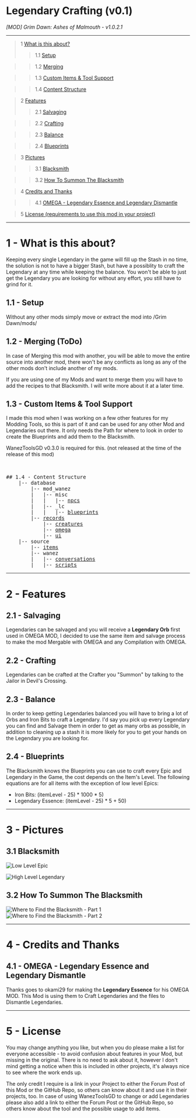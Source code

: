 # Legendary Crafting (v0.1)

*[MOD] Grim Dawn: Ashes of Malmouth - v1.0.2.1*

---

> 1 [What is this about?](#intro)
>> 1.1 [Setup](#intro-setup)

>> 1.2 [Merging](#intro-merge)

>> 1.3 [Custom Items & Tool Support](#intro-tool)

>> 1.4 [Content Structure](#intro-structure)

> 2 [Features](#feat)
>> 2.1 [Salvaging](#feat-salvage)

>> 2.2 [Crafting](#feat-craft)

>> 2.3 [Balance](#feat-balance)

>> 2.4 [Blueprints](#feat-blueprints)

> 3 [Pictures](#pic)

>> 3.1 [Blacksmith](#pic-crafting)

>> 3.2 [How To Summon The Blacksmith](#pic-jailor)

> 4 [Credits and Thanks](#credits)

>> 4.1 [OMEGA - Legendary Essence and Legendary Dismantle](#credits-omega)

> 5 [License (requirements to use this mod in your project)](#license)

---
<a name="intro"></a>
<a name="1"></a>
# 1 - What is this about?
Keeping every single Legendary in the game will fill up the Stash in no time, the solution is not to have a bigger Stash, but have a possiblity to craft the Legendary at any time while keeping the balance. You won't be able to just get the Legendary you are looking for without any effort, you still have to grind for it.

<a name="intro-setup"></a>
<a name="1.1"></a>
## 1.1 - Setup
Without any other mods simply move or extract the mod into /Grim Dawn/mods/

<a name="intro-merge"></a>
<a name="1.2"></a>
## 1.2 - Merging (ToDo)
In case of Merging this mod with another, you will be able to move the entire source into another mod, there won't be any conflicts as long as any of the other mods don't include another of my mods.

If you are using one of my Mods and want to merge them you will have to add the recipes to that Blacksmith. I will write more about it at a later time.

<a name="intro-tool"></a>
<a name="1.3"></a>
## 1.3 - Custom Items & Tool Support
I made this mod when I was working on a few other features for my Modding Tools, so this is part of it and can be used for any other Mod and Legendaries out there. It only needs the Path for where to look in order to create the Blueprints and add them to the Blacksmith.

WanezToolsGD v0.3.0 is required for this. (not released at the time of the release of this mod)

<pre>
<a name="intro-structure"></a>
<a name="1.4"></a>
## 1.4 - Content Structure
	|-- database
		|-- mod_wanez
		|	|-- misc
		|	|	|-- <a href="#2.2">npcs</a>
		|	|-- _lc
		|	|	|-- <a href="#2.3">blueprints</a>
		|-- <a href="#4.1">records</a>
			|-- <a href="#2.2">creatures</a>
			|-- <a href="#4.1">omega</a>
			|-- <a href="#4.1">ui</a>
	|-- source
		|-- <a href="#4.1">items</a>
		|-- wanez
		|	|-- <a href="#2.2">conversations</a>
		|	|-- <a href="#2.2">scripts</a>
</pre>
		
---
<a name="feat"></a>
<a name="2"></a>
# 2 - Features

<a name="feat-salvage"></a>
<a name="2.1"></a>
## 2.1 - Salvaging
Legendaries can be salvaged and you will receive a __Legendary Orb__ first used in OMEGA MOD, I decided to use the same item and salvage process to make the mod Mergable with OMEGA and any Compilation with OMEGA.

<a name="feat-craft"></a>
<a name="2.2"></a>
## 2.2 - Crafting
Legendaries can be crafted at the Crafter you "Summon" by talking to the Jailor in Devil's Crossing.

<a name="feat-balance"></a>
<a name="2.3"></a>
## 2.3 - Balance
In order to keep getting Legendaries balanced you will have to bring a lot of Orbs and Iron Bits to craft a Legendary. I'd say you pick up every Legendary you can find and Salvage them in order to get as many orbs as possible, in addition to cleaning up a stash it is more likely for you to get your hands on the Legendary you are looking for.

<a name="feat-blueprints"></a>
<a name="2.4"></a>
## 2.4 - Blueprints
The Blacksmith knows the Blueprints you can use to craft every Epic and Legendary in the Game, the cost depends on the Item's Level. The following equations are for all items with the exception of low level Epics:
* Iron Bits: (itemLevel - 25) * 1000 * 5)
* Legendary Essence: (itemLevel - 25) * 5 + 50)

---

<a name="pic"></a>
<a name="3"></a>
# 3 - Pictures

<a name="pic-crafting"></a>
<a name="3.1"></a>
## 3.1 Blacksmith
![Low Level Epic](https://user-images.githubusercontent.com/20875155/31574958-831dbe4e-b0db-11e7-9b03-c033b38220bb.jpg "Low Level Epic")

![High Level Legendary](https://user-images.githubusercontent.com/20875155/31574957-8300febc-b0db-11e7-9e6a-2dd4cea591aa.jpg "High Level Legendary")

<a name="pic-jailor"></a>
<a name="3.2"></a>
## 3.2 How To Summon The Blacksmith
![Where to Find the Blacksmith - Part 1](https://user-images.githubusercontent.com/20875155/31574959-8339cb5c-b0db-11e7-9663-95b55b9a250a.jpg "Where to Find the Blacksmith - Part 1")
![Where to Find the Blacksmith - Part 2](https://user-images.githubusercontent.com/20875155/31574956-82e0d5ec-b0db-11e7-9494-5515599133c8.jpg "Where to Find the Blacksmith - Part 2")

---

<a name="credits"></a>
<a name="4"></a>
# 4 - Credits and Thanks
## 4.1 - OMEGA - Legendary Essence and Legendary Dismantle
Thanks goes to okami29 for making the __Legendary Essence__ for his OMEGA MOD. This Mod is using them to Craft Legendaries and the files to Dismantle Legendaries.

---

<a name="License"></a>
<a name="5"></a>
# 5 - License
You may change anything you like, but when you do please make a list for everyone accessible - to avoid confusion about features in your Mod, but missing in the original. There is no need to ask about it, however I don't mind getting a notice when this is included in other projects, it's always nice to see where the work ends up.

The only credit I require is a link in your Project to either the Forum Post of this Mod or the GitHub Repo, so others can know about it and use it in their projects, too. In case of using WanezToolsGD to change or add Legendaries please also add a link to either the Forum Post or the GitHub Repo, so others know about the tool and the possible usage to add items.
 
